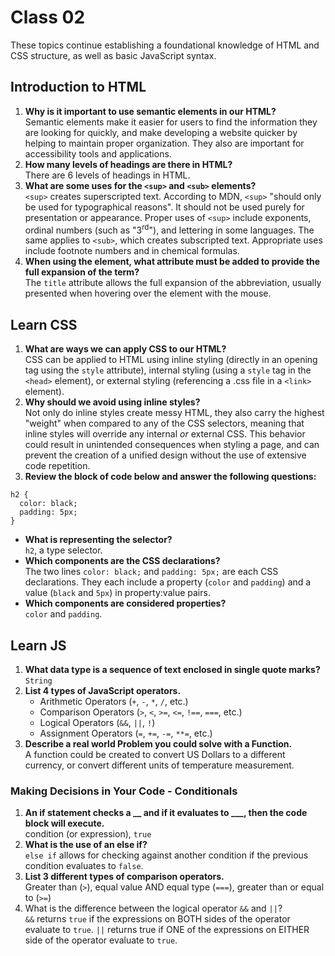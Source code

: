 # Class 02

These topics continue establishing a foundational knowledge of HTML and CSS structure, as well as basic JavaScript syntax.

## Introduction to HTML

1. **Why is it important to use semantic elements in our HTML?**  
Semantic elements make it easier for users to find the information they are looking for quickly, and make developing a website quicker by helping to maintain proper organization. They also are important for accessibility tools and applications.
2. **How many levels of headings are there in HTML?**  
There are 6 levels of headings in HTML.
3. **What are some uses for the `<sup>` and `<sub>` elements?**  
`<sup>` creates superscripted text. According to MDN, `<sup>` "should only be used for typographical reasons". It should not be used purely for presentation or appearance. Proper uses of `<sup>` include exponents, ordinal numbers (such as "3<sup>rd</sup>"), and lettering in some languages. The same applies to `<sub>`, which creates subscripted text. Appropriate uses include footnote numbers and in chemical formulas.
4. **When using the <abbr> element, what attribute must be added to provide the full expansion of the term?**  
The `title` attribute allows the full expansion of the abbreviation, usually presented when hovering over the element with the mouse.

## Learn CSS

1. **What are ways we can apply CSS to our HTML?**  
CSS can be applied to HTML using inline styling (directly in an opening tag using the `style` attribute), internal styling (using a `style` tag in the `<head>` element), or external styling (referencing a .css file in a `<link>` element).
2. **Why should we avoid using inline styles?**  
Not only do inline styles create messy HTML, they also carry the highest "weight" when compared to any of the CSS selectors, meaning that inline styles will override any internal *or* external CSS. This behavior could result in unintended consequences when styling a page, and can prevent the creation of a unified design without the use of extensive code repetition. 
3. **Review the block of code below and answer the following questions:**  
```   
h2 {  
  color: black;  
  padding: 5px;  
}
```

  - **What is representing the selector?**  
  `h2`, a type selector.
  - **Which components are the CSS declarations?**  
  The two lines `color: black;` and `padding: 5px;` are each CSS declarations. They each include a property (`color` and `padding`) and a value (`black` and `5px`) in property:value pairs.
  - **Which components are considered properties?**  
  `color` and `padding`.

## Learn JS

1. **What data type is a sequence of text enclosed in single quote marks?**  
`String`
2. **List 4 types of JavaScript operators.**  
   - Arithmetic Operators (`+`, `-`, `*`, `/`, etc.)
   - Comparison Operators (`>`, `<`, `>=`, `<=`, `!==`, `===`, etc.)
   - Logical Operators (`&&`, `||`, `!`)
   - Assignment Operators (`=`, `+=`, `-=`, `**=`, etc.)
3. **Describe a real world Problem you could solve with a Function.**  
A function could be created to convert US Dollars to a different currency, or convert different units of temperature measurement.

### Making Decisions in Your Code - Conditionals

1. **An if statement checks a __ and if it evaluates to ___, then the code block will execute.**  
condition (or expression), `true`
2. **What is the use of an else if?**  
`else if` allows for checking against another condition if the previous condition evaluates to `false`.
3. **List 3 different types of comparison operators.**  
Greater than (`>`), equal value AND equal type (`===`), greater than or equal to (`>=`)
4. What is the difference between the logical operator `&&` and `||`?  
`&&` returns `true` if the expressions on BOTH sides of the operator evaluate to `true`. ``||`` returns true if ONE of the expressions on EITHER side of the operator evaluate to `true`.